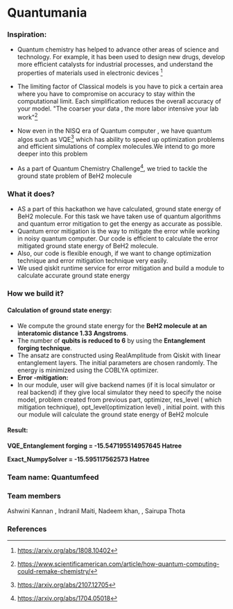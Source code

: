 # Quantumania

### Inspiration:
- Quantum chemistry  has helped to advance other areas of science and technology. For example, it has been used to design new drugs, develop more efficient catalysts for industrial processes, and understand the properties of materials used in electronic devices [^1]

- The limiting factor of Classical models is you have to pick a certain area where you have to compromise on accuracy to stay within the computational limit. Each simplification  reduces the overall accuracy  of your model. "The coarser your data , the more labor intensive your lab work"[^2] 

- Now even in the NISQ era of Quantum computer , we have quantum algos such as VQE[^3]  which has ability to speed up optimization problems and efficient simulations of complex molecules.We intend to go more deeper into this problem

- As a part of Quantum Chemistry Challenge[^4], we  tried to tackle the ground state problem of BeH2 molecule  

### What it does?
- AS a part of this hackathon we have calculated, ground state energy of BeH2 molecule. For this task we have taken use of quantum algorithms and quantum error mitigation to get the energy as accurate as possible. 
- Quantum error mitigation is the way to mitigate the error while working in noisy quantum computer. Our code is efficient to calculate the error mitigated ground state energy of BeH2 molecule. 
- Also, our code is flexible enough, if we want to change optimization technique and error mitigation technique very easily. 
- We used qiskit runtime service for error mitigation and build a module to calculate accurate ground state energy

### How we build it?
#### Calculation of ground state energy:
- We compute the ground state energy for the **BeH2 molecule at an interatomic distance 1.33 Angstroms**. 
- The number of **qubits is reduced to 6** by using the **Entanglement forging technique**. 
- The ansatz are constructed using RealAmplitude from Qiskit with linear entanglement layers. The initial parameters are chosen randomly. The energy is minimized using the COBLYA optimizer.
- **Error -mitigation:**
- In our module, user will give backend names (if it is local simulator or real backend) if they give local simulator they need to specify the noise model, problem created from previous part, optimizer, res_level ( which mitigation technique), opt_level(optimization level) , initial point. with this our module will calculate the ground state energy of BeH2 molcule

#### Result:
**VQE_Entanglement forging = -15.547195514957645 Hatree**

**Exact_NumpySolver = -15.595117562573 Hatree**

### Team name: Quantumfeed
### Team members
Ashwini Kannan , Indranil Maiti, Nadeem khan, , Sairupa Thota  

### References
[^1]: https://arxiv.org/abs/1808.10402
[^2]: https://www.scientificamerican.com/article/how-quantum-computing-could-remake-chemistry/
[^3]: https://arxiv.org/abs/2107.12705
[^4]: https://arxiv.org/abs/1704.05018
[^5]: https://github.com/Qiskit-Extensions/circuit-knitting-toolbox
https://github.com/Qiskit-Extensions/circuit-knitting-toolbox

